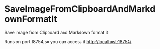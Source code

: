 # SaveImageFromClipboardAndMarkdownFormatIt
Save image from Clipboard and Markdown format it

Runs on port 18754,so you can access it [http://localhost:18754/](http://localhost:18754/)
